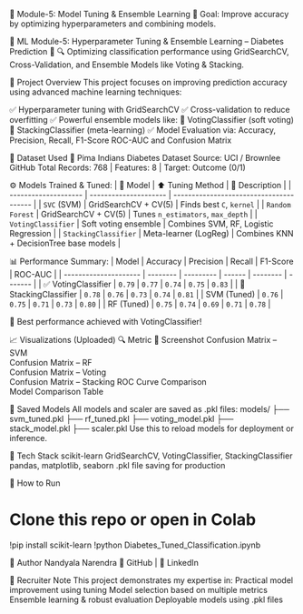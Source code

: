 🔧 Module-5: Model Tuning & Ensemble Learning
🎯 Goal: Improve accuracy by optimizing hyperparameters and combining models.

🧠 ML Module-5: Hyperparameter Tuning & Ensemble Learning – Diabetes Prediction 🧪
🔍 Optimizing classification performance using GridSearchCV, Cross-Validation, and Ensemble Models like Voting & Stacking.

📌 Project Overview
This project focuses on improving prediction accuracy using advanced machine learning techniques:

✅ Hyperparameter tuning with GridSearchCV
✅ Cross-validation to reduce overfitting
✅ Powerful ensemble models like:
  🤝 VotingClassifier (soft voting)
  🔗 StackingClassifier (meta-learning)
✅ Model Evaluation via:
  Accuracy, Precision, Recall, F1-Score
  ROC-AUC and Confusion Matrix

📁 Dataset Used
📄 Pima Indians Diabetes Dataset
Source: UCI / Brownlee GitHub
Total Records: 768 | Features: 8 | Target: Outcome (0/1)

⚙️ Models Trained & Tuned:
| 🔧 Model             | ⬆️ Tuning Method      | 🧠 Description                          |
| -------------------- | --------------------- | --------------------------------------- |
| `SVC` (SVM)          | GridSearchCV + CV(5)  | Finds best `C`, `kernel`                |
| `Random Forest`      | GridSearchCV + CV(5)  | Tunes `n_estimators`, `max_depth`       |
| `VotingClassifier`   | Soft voting ensemble  | Combines SVM, RF, Logistic Regression   |
| `StackingClassifier` | Meta-learner (LogReg) | Combines KNN + DecisionTree base models |

📊 Performance Summary:
| Model                 | Accuracy | Precision | Recall | F1-Score | ROC-AUC |
| --------------------- | -------- | --------- | ------ | -------- | ------- |
| ✅ VotingClassifier    | `0.79`   | `0.77`    | `0.74` | `0.75`   | `0.83`  |
| 🔗 StackingClassifier | `0.78`   | `0.76`    | `0.73` | `0.74`   | `0.81`  |
| SVM (Tuned)           | `0.76`   | `0.75`    | `0.71` | `0.73`   | `0.80`  |
| RF (Tuned)            | `0.75`   | `0.74`    | `0.69` | `0.71`   | `0.78`  |

📌 Best performance achieved with VotingClassifier!

📈 Visualizations (Uploaded)
🔍 Metric	📸 Screenshot
Confusion Matrix – SVM	
Confusion Matrix – RF	
Confusion Matrix – Voting	
Confusion Matrix – Stacking	
ROC Curve Comparison	
Model Comparison Table	

💾 Saved Models
All models and scaler are saved as .pkl files:
models/
├── svm_tuned.pkl
├── rf_tuned.pkl
├── voting_model.pkl
├── stack_model.pkl
├── scaler.pkl
Use this to reload models for deployment or inference.

🚀 Tech Stack
scikit-learn
GridSearchCV, VotingClassifier, StackingClassifier
pandas, matplotlib, seaborn
.pkl file saving for production

🏁 How to Run
# Clone this repo or open in Colab
!pip install scikit-learn
!python Diabetes_Tuned_Classification.ipynb

🤝 Author
Nandyala Narendra
🔗 GitHub | 🔗 LinkedIn

📢 Recruiter Note
This project demonstrates my expertise in:
  Practical model improvement using tuning
  Model selection based on multiple metrics
  Ensemble learning & robust evaluation
  Deployable models using .pkl files
